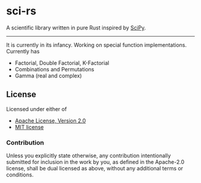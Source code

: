 # sci-rs

A scientific library written in pure Rust inspired by [SciPy].

---
It is currently in its infancy. Working on special function implementations. Currently has
- Factorial, Double Factorial, K-Factorial
- Combinations and Permutations
- Gamma (real and complex)

## License

Licensed under either of 
- [Apache License, Version 2.0]
- [MIT license]

### Contribution
Unless you explicitly state otherwise, any contribution intentionally submitted for inclusion in the work by you, as defined in the Apache-2.0 license, shall be dual licensed as above, without any additional terms or conditions.

[References]: <>
[SciPy]: https://scipy.org/
[Apache License, Version 2.0]: https://www.apache.org/licenses/LICENSE-2.0
[MIT license]: https://opensource.org/license/mit/